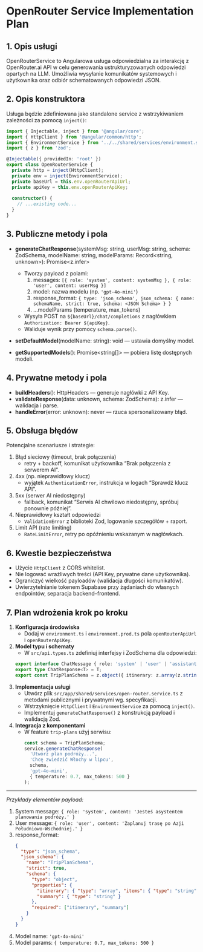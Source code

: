 # OpenRouter Service Implementation Plan

## 1. Opis usługi
OpenRouterService to Angularowa usługa odpowiedzialna za interakcję z OpenRouter.ai API w celu generowania ustrukturyzowanych odpowiedzi opartych na LLM. Umożliwia wysyłanie komunikatów systemowych i użytkownika oraz odbiór schematowanych odpowiedzi JSON.

## 2. Opis konstruktora
Usługa będzie zdefiniowana jako standalone service z wstrzykiwaniem zależności za pomocą `inject()`:

```ts
import { Injectable, inject } from '@angular/core';
import { HttpClient } from '@angular/common/http';
import { EnvironmentService } from '../../shared/services/environment.service';
import { z } from 'zod';

@Injectable({ providedIn: 'root' })
export class OpenRouterService {
  private http = inject(HttpClient);
  private env = inject(EnvironmentService);
  private baseUrl = this.env.openRouterApiUrl;
  private apiKey = this.env.openRouterApiKey;
  
  constructor() {
    // ...existing code...
  }
}
```

## 3. Publiczne metody i pola

- **generateChatResponse**(systemMsg: string, userMsg: string, schema: ZodSchema, modelName: string, modelParams: Record<string, unknown>): Promise<z.infer<typeof schema>>
  - Tworzy payload z polami:
    1. messages: `[{ role: 'system', content: systemMsg }, { role: 'user', content: userMsg }]`
    2. model: nazwa modelu (np. `'gpt-4o-mini'`)
    3. response_format: `{ type: 'json_schema', json_schema: { name: schemaName, strict: true, schema: <JSON Schema> } }`
    4. ...modelParams (temperature, max_tokens)
  - Wysyła POST na `${baseUrl}/chat/completions` z nagłówkiem `Authorization: Bearer ${apiKey}`.
  - Waliduje wynik przy pomocy `schema.parse()`.

- **setDefaultModel**(modelName: string): void — ustawia domyślny model.
- **getSupportedModels**(): Promise<string[]> — pobiera listę dostępnych modeli.

## 4. Prywatne metody i pola

- **buildHeaders**(): HttpHeaders — generuje nagłówki z API Key.
- **validateResponse**(data: unknown, schema: ZodSchema): z.infer<typeof schema> — walidacja i parse.
- **handleError**(error: unknown): never — rzuca spersonalizowany błąd.

## 5. Obsługa błędów
Potencjalne scenariusze i strategie:
1. Błąd sieciowy (timeout, brak połączenia)  
   - retry + backoff, komunikat użytkownika “Brak połączenia z serwerem AI”.
2. 4xx (np. nieprawidłowy klucz)  
   - wyjątek `AuthenticationError`, instrukcja w logach “Sprawdź klucz API”.
3. 5xx (serwer AI niedostępny)  
   - fallback, komunikat “Serwis AI chwilowo niedostępny, spróbuj ponownie później”.
4. Nieprawidłowy kształt odpowiedzi  
   - `ValidationError` z biblioteki Zod, logowanie szczegółów + raport.
5. Limit API (rate limiting)  
   - `RateLimitError`, retry po opóźnieniu wskazanym w nagłówkach.

## 6. Kwestie bezpieczeństwa
- Użycie `HttpClient` z CORS whitelist.
- Nie logować wrażliwych treści (API Key, prywatne dane użytkownika).
- Ograniczyć wielkość payloadów (walidacja długości komunikatów).
- Uwierzytelnianie tokenem Supabase przy żądaniach do własnych endpointów, separacja backend–frontend.

## 7. Plan wdrożenia krok po kroku

1. **Konfiguracja środowiska**
   - Dodaj w `environment.ts` i `environment.prod.ts` pola `openRouterApiUrl` i `openRouterApiKey`.
2. **Model typu i schematy**
   - W `src/api.types.ts` zdefiniuj interfejsy i ZodSchema dla odpowiedzi:
   ```ts
   export interface ChatMessage { role: 'system' | 'user' | 'assistant'; content: string; }
   export type ChatResponse<T> = T;
   export const TripPlanSchema = z.object({ itinerary: z.array(z.string()), summary: z.string() });
   ```
3. **Implementacja usługi**
   - Utwórz plik `src/app/shared/services/open-router.service.ts` z metodami publicznymi i prywatnymi wg. specyfikacji.
   - Wstrzyknięcie `HttpClient` i `EnvironmentService` za pomocą `inject()`.
   - Implementuj `generateChatResponse()` z konstrukcją payload i walidacją Zod.
4. **Integracja z komponentami**
   - W feature `trip-plans` użyj serwisu:
     ```ts
     const schema = TripPlanSchema;
     service.generateChatResponse(
       'Utwórz plan podróży...',
       'Chcę zwiedzić Włochy w lipcu',
       schema,
       'gpt-4o-mini',
       { temperature: 0.7, max_tokens: 500 }
     );
     ```
---

*Przykłady elementów payload:*  
1. System message: `{ role: 'system', content: 'Jesteś asystentem planowania podróży.' }`  
2. User message: `{ role: 'user', content: 'Zaplanuj trasę po Azji Południowo-Wschodniej.' }`  
3. response_format:
   ```json
   {
     "type": "json_schema",
     "json_schema": {
       "name": "TripPlanSchema",
       "strict": true,
       "schema": {
         "type": "object",
         "properties": {
           "itinerary": { "type": "array", "items": { "type": "string" } },
           "summary": { "type": "string" }
         },
         "required": ["itinerary", "summary"]
       }
     }
   }
   ```
4. Model name: `'gpt-4o-mini'`  
5. Model params: `{ temperature: 0.7, max_tokens: 500 }`